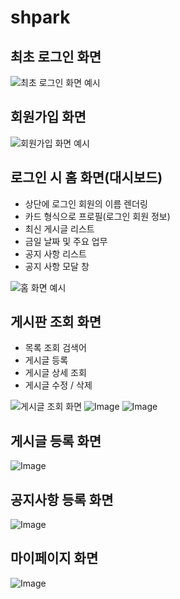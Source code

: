 # shpark

## 최초 로그인 화면

![최초 로그인 화면 예시](https://github.com/user-attachments/assets/09e3a76d-31aa-48cc-811c-084af5eaa2c3)

## 회원가입 화면

![회원가입 화면 예시](https://github.com/user-attachments/assets/bb1448c3-b976-4fb9-8518-76986b44afc9)

## 로그인 시 홈 화면(대시보드)
- 상단에 로그인 회원의 이름 렌더링 
- 카드 형식으로 프로필(로그인 회원 정보)
- 최신 게시글 리스트
- 금일 날짜 및 주요 업무
- 공지 사항 리스트
- 공지 사항 모달 창 

![홈 화면 예시](https://github.com/user-attachments/assets/68b20b52-c134-4d10-a65c-5d446596241e)

## 게시판 조회 화면
- 목록 조회 검색어
- 게시글 등록
- 게시글 상세 조회
- 게시글 수정 / 삭제

![게시글 조회 화면](https://github.com/user-attachments/assets/fa38edfe-6f32-4280-98ed-4daabd048008)
![Image](https://github.com/user-attachments/assets/249ee585-34a6-4966-bab1-96a4e42ca3b4)
![Image](https://github.com/user-attachments/assets/6f2fc2bf-3bf2-4fca-b91b-e0e8686f4214)

## 게시글 등록 화면

![Image](https://github.com/user-attachments/assets/fcf7032b-819f-4104-a4a6-5bd8a4afa8c1)

## 공지사항 등록 화면

![Image](https://github.com/user-attachments/assets/5d73e896-bf1f-4cbd-b2bb-dfce28503d2f)

## 마이페이지 화면

![Image](https://github.com/user-attachments/assets/5bde16b9-ecfb-4662-bb49-0125b91dbceb)

